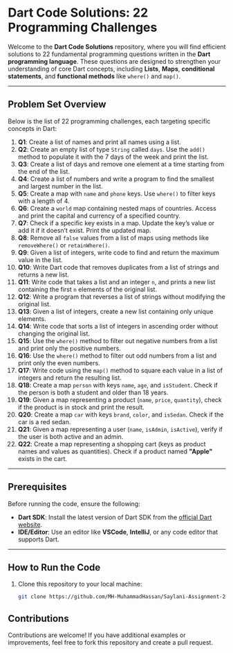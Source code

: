 # Dart Code Solutions: 22 Programming Challenges

Welcome to the **Dart Code Solutions** repository, where you will find efficient solutions to 22 fundamental programming questions written in the **Dart programming language**. These questions are designed to strengthen your understanding of core Dart concepts, including **Lists**, **Maps**, **conditional statements**, and **functional methods** like `where()` and `map()`.

---

## Problem Set Overview

Below is the list of 22 programming challenges, each targeting specific concepts in Dart:

1. **Q1**: Create a list of names and print all names using a list.
2. **Q2**: Create an empty list of type `String` called `days`. Use the `add()` method to populate it with the 7 days of the week and print the list.
3. **Q3**: Create a list of days and remove one element at a time starting from the end of the list.
4. **Q4**: Create a list of numbers and write a program to find the smallest and largest number in the list.
5. **Q5**: Create a map with `name` and `phone` keys. Use `where()` to filter keys with a length of 4.
6. **Q6**: Create a `world` map containing nested maps of countries. Access and print the capital and currency of a specified country.
7. **Q7**: Check if a specific key exists in a map. Update the key’s value or add it if it doesn’t exist. Print the updated map.
8. **Q8**: Remove all `false` values from a list of maps using methods like `removeWhere()` or `retainWhere()`.
9. **Q9**: Given a list of integers, write code to find and return the maximum value in the list.
10. **Q10**: Write Dart code that removes duplicates from a list of strings and returns a new list.
11. **Q11**: Write code that takes a list and an integer `n`, and prints a new list containing the first `n` elements of the original list.
12. **Q12**: Write a program that reverses a list of strings without modifying the original list.
13. **Q13**: Given a list of integers, create a new list containing only unique elements.
14. **Q14**: Write code that sorts a list of integers in ascending order without changing the original list.
15. **Q15**: Use the `where()` method to filter out negative numbers from a list and print only the positive numbers.
16. **Q16**: Use the `where()` method to filter out odd numbers from a list and print only the even numbers.
17. **Q17**: Write code using the `map()` method to square each value in a list of integers and return the resulting list.
18. **Q18**: Create a map `person` with keys `name`, `age`, and `isStudent`. Check if the person is both a student and older than 18 years.
19. **Q19**: Given a map representing a product (`name`, `price`, `quantity`), check if the product is in stock and print the result.
20. **Q20**: Create a map `car` with keys `brand`, `color`, and `isSedan`. Check if the car is a red sedan.
21. **Q21**: Given a map representing a user (`name`, `isAdmin`, `isActive`), verify if the user is both active and an admin.
22. **Q22**: Create a map representing a shopping cart (keys as product names and values as quantities). Check if a product named **"Apple"** exists in the cart.

---

## Prerequisites

Before running the code, ensure the following:

- **Dart SDK**: Install the latest version of Dart SDK from the [official Dart website](https://dart.dev/get-dart).
- **IDE/Editor**: Use an editor like **VSCode**, **IntelliJ**, or any code editor that supports Dart.

---

## How to Run the Code

1. Clone this repository to your local machine:
   ```bash
   git clone https://github.com/MH-MuhammadHassan/Saylani-Assignment-2.git


## Contributions

Contributions are welcome! If you have additional examples or improvements, feel free to fork this repository and create a pull request.
